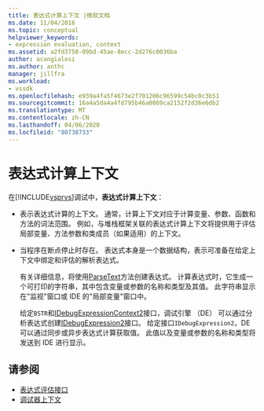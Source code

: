 ```yaml
---
title: 表达式计算上下文 |微软文档
ms.date: 11/04/2016
ms.topic: conceptual
helpviewer_keywords:
- expression evaluation, context
ms.assetid: a2fd3758-09bd-45ae-8ecc-2d276c0036ba
author: acangialosi
ms.author: anthc
manager: jillfra
ms.workload:
- vssdk
ms.openlocfilehash: e939a4fa5f4673e2f701206c96599c54bc0c3b51
ms.sourcegitcommit: 16a4a5da4a4fd795b46a0869ca2152f2d36e6db2
ms.translationtype: MT
ms.contentlocale: zh-CN
ms.lasthandoff: 04/06/2020
ms.locfileid: "80738733"
---
```

# <a name="expression-evaluation-context"></a>表达式计算上下文
在[!INCLUDE[vsprvs](../../code-quality/includes/vsprvs_md.md)]调试中，**表达式计算上下文**：

- 表示表达式计算的上下文。 通常，计算上下文对应于计算变量、参数、函数和方法的词法范围。 例如，与堆栈框架关联的表达式计算上下文将提供用于评估局部变量、方法参数和类成员（如果适用）的上下文。

- 当程序在断点停止时存在。 表达式本身是一个数据结构，表示可准备在给定上下文中绑定和评估的解析表达式。

     有关详细信息，将使用[ParseText](../../extensibility/debugger/reference/idebugexpressioncontext2-parsetext.md)方法创建表达式。 计算表达式时，它生成一个可打印的字符串，其中包含变量或参数的名称和类型及其值。 此字符串显示在"监视"窗口或 IDE 的"局部变量"窗口中。

     给定`BSTR`和[IDebugExpressionContext2](../../extensibility/debugger/reference/idebugexpressioncontext2.md)接口，调试引擎 （DE） 可以通过分析表达式创建[IDebugExpression2](../../extensibility/debugger/reference/idebugexpression2.md)接口。 给定接口`IDebugExpression2`，DE 可以通过同步或异步表达式计算获取值。 此值以及变量或参数的名称和类型将发送到 IDE 进行显示。

## <a name="see-also"></a>请参阅
- [表达式评估接口](../../extensibility/debugger/reference/expression-evaluation-interfaces.md)
- [调试器上下文](../../extensibility/debugger/debugger-contexts.md)
